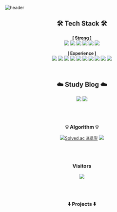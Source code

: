 <!-- ![header](https://capsule-render.vercel.app/api?type=waving&color=0:B3EBFF,100:FBC2EB&height=120&section=header&%text=Hi&nbsp;I'm&nbsp;Joohee&nbsp;lee&fontSize=50) -->
<!-- ![header](https://capsule-render.vercel.app/api?type=waving&color=0:FECC47,100:5A8D26&height=120&section=header&%text=Hi&nbsp;I'm&nbsp;Joohee&nbsp;lee&fontSize=50) -->
<!-- ![header](https://capsule-render.vercel.app/api?type=waving&color=0:D0DE41,100:89C64D&height=120&section=header&%text=Hi&nbsp;I'm&nbsp;Joohee&nbsp;lee👋&fontSize=40) -->
<!-- ![header](https://capsule-render.vercel.app/api?type=waving&color=0:96fbc4,100:f9f586&height=120&section=header&%text=Hi&nbsp;I'm&nbsp;Joohee&nbsp;lee👋&fontSize=40) -->
<!-- ![header](https://capsule-render.vercel.app/api?type=waving&color=0:BFF098,100:6FD6FF&height=120&section=header&%text=LeeJooHee&fontSize=40) -->
![header](https://capsule-render.vercel.app/api?type=waving&color=0:99C7F5,100:99C7F5&height=120&section=header&%text=Hi!&nbsp;I'm&nbsp;JOOHEE&nbsp;LEE&fontSize=40)
<br>

<h2 align="center">🛠️ Tech Stack 🛠️</h2>
<!-- <p align="center">
<img src="https://img.shields.io/badge/Java-FFFFFF?style=flat&logo=Java&logoColor=black"/> 
<img src="https://img.shields.io/badge/C%2B%2B-FFFFFF?style=flat&logo=C%2B%2B&logoColor=black"/>
<img src="https://img.shields.io/badge/SpringBoot-FFFFFF?style=flat&logo=SpringBoot&logoColor=black"/>
<img src="https://img.shields.io/badge/MySQL-FFFFFF?style=flat&logo=MySQL&logoColor=black"/> 
<img src="https://img.shields.io/badge/Jira-FFFFFF?style=flat&logo=Jira&logoColor=black"/> 
<img src="https://img.shields.io/badge/Figma-FFFFFF?style=flat&logo=Figma&logoColor=black"/> 
</p> -->

<p align="center">
 <b>[ Strong ]</b></br>
 <img src="https://img.shields.io/badge/Java-FFFFFF?style=flat-square&logo=Java"/> 
 <img src="https://img.shields.io/badge/SpringBoot-FFFFFF?style=flat-square&logo=SpringBoot"/> 
 <img src="https://img.shields.io/badge/JPA-FFFFFF?style=flat-square&logo=JPA"/>
 <img src="https://img.shields.io/badge/MySQL-FFFFFF?style=flat-square&logo=MySQL"/> 
 <img src="https://img.shields.io/badge/Jira-FFFFFF?style=flat-square&logo=Jira"/> 
 <img src="https://img.shields.io/badge/Figma-FFFFFF?style=flat-square&logo=Figma"/> 
</p>

<p align="center">
 <b>[ Experience ]</b></br>
 <img src="https://img.shields.io/badge/C%2B%2B-FFFFFF?style=flat-square&logo=C%2B%2B"/> 
 <img src="https://img.shields.io/badge/React-FFFFFF?style=flat-square&logo=React"/>
 <img src="https://img.shields.io/badge/Vue.js-FFFFFF?style=flat-square&logo=Vue.js"/>
 <img src="https://img.shields.io/badge/Swift-FFFFFF?style=flat-square&logo=Swift"/> 
 <img src="https://img.shields.io/badge/iOS-FFFFFF?style=flat-square&logo=iOS"/>
 <img src="https://img.shields.io/badge/Unity-FFFFFF?style=flat-square&logo=Unity"/>
 <img src="https://img.shields.io/badge/MyBatis-FFFFFF?style=flat-square&logo=MyBatis"/>
 <img src="https://img.shields.io/badge/Redis-FFFFFF?style=flat-square&logo=Redis"/>
 <img src="https://img.shields.io/badge/GitLab-FFFFFF?style=flat-square&logo=GitLab"/>
 <img src="https://img.shields.io/badge/Adobe Illustrator-FFFFFF?style=flat-square&logo=Adobe Illustrator"/>
</p>

<!-- <p align="right">
 <b>(updated-23/01/20)</b>
</p> -->

</br>

<!-- 
<p align="center">
 <img src="https://img.shields.io/badge/Swift-F05138?style=flat-square&logo=Swift&logoColor=white"/> 
 <img src="https://img.shields.io/badge/iOS-000000?style=flat-square&logo=iOS&logoColor=white"/>
 <img src="https://img.shields.io/badge/Unity-000000?style=flat-square&logo=Unity&logoColor=white"/>
 <img src="https://img.shields.io/badge/Redis-DC382D?style=flat-square&logo=Redis&logoColor=white"/>
 <img src="https://img.shields.io/badge/React-61DAFB?style=flat-square&logo=React&logoColor=white"/>
 <img src="https://img.shields.io/badge/Vue.js-4FC08D?style=flat-square&logo=Vue.js&logoColor=white"/>
 <img src="https://img.shields.io/badge/GitLab-FC6D26?style=flat-square&logo=GitLab&logoColor=white"/>
 <img src="https://img.shields.io/badge/Adobe Illustrator-FF9A00?style=flat-square&logo=Adobe Illustrator&logoColor=white"/
</p> -->

<h2 align="center">☁️ Study Blog ☁️</h2>
<p align="center">
 <a href="https://wngml56.tistory.com/"><img src="https://img.shields.io/badge/Tistory-09B3AF?style=flat-square&logo=Storyblok&logoColor=white"/></a>
<img src="https://img.shields.io/badge/Notion-f4eeed?style=flat-square&logo=Notion&logoColor=black"/>
</p>
</br>
</br>

<h3 align="center">💡 Algorithm 💡</h3>
<div align=center>
 
[![Solved.ac 프로필](http://mazassumnida.wtf/api/v2/generate_badge?boj=doohui96)](https://solved.ac/doohui96)
<img src="http://mazandi.herokuapp.com/api?handle=doohui96&theme=warm"/>
</div>
</br>
</br>

<h3 align="center"> Visitors </h3>
<p align="center">
<a href="https://hits.seeyoufarm.com"><img src="https://hits.seeyoufarm.com/api/count/incr/badge.svg?url=https%3A%2F%2Fgithub.com%2FJ00HUI&count_bg=%2323C8D2&title_bg=%23555555&icon=github.svg&icon_color=%23E7E7E7&title=hits&edge_flat=false"/></a>
 </p>
<!--  <p align="center">
<a href="https://hits.seeyoufarm.com"><img src="https://hits.seeyoufarm.com/api/count/incr/badge.svg?url=https%3A%2F%2Fgithub.com%2FJ00HUI&count_bg=%23F46EB1&title_bg=%23555555&icon=github.svg&icon_color=%23E7E7E7&title=hits&edge_flat=false"/></a>
 </p> -->
</br>
</br>

<h3 align="center">⬇️ Projects ⬇️</h3>

<!-- <img src="https://img.shields.io/badge/Python-3766AB?style=flat-square&logo=Python&logoColor=white"/></a> -->
<!-- * version of npm used
* status of last build
* number of downloads happen over period of time
* license type -->
